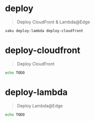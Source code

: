 # deploy
> Deploy CloudFront & Lambda@Edge

```bash
saku deploy-lambda deploy-cloudfront
```

# deploy-cloudfront
> Deploy CloudFront

```bash
echo TODO
```

# deploy-lambda
> Deploy Lambda@Edge

```bash
echo TODO
```
